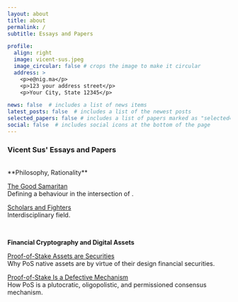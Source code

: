 ```yaml
---
layout: about
title: about
permalink: /
subtitle: Essays and Papers

profile:
  align: right
  image: vicent-sus.jpeg
  image_circular: false # crops the image to make it circular
  address: >
    <p>e@nig.ma</p>
    <p>123 your address street</p>
    <p>Your City, State 12345</p>

news: false  # includes a list of news items
latest_posts: false  # includes a list of the newest posts
selected_papers: false # includes a list of papers marked as "selected={true}"
social: false  # includes social icons at the bottom of the page
---
```


### **Vicent Sus' Essays and Papers**
<br>
**Philosophy, Rationality**

[The Good Samaritan](#)  
Defining a behaviour in the intersection of .

[Scholars and Fighters](#)  
Interdisciplinary field.

<br>

**Financial Cryptography and Digital Assets**

[Proof-of-Stake Assets are Securities](#)  
Why PoS native assets are by virtue of their design financial securities.

[Proof-of-Stake Is a Defective Mechanism](#)  
How PoS is a plutocratic, oligopolistic, and permissioned consensus mechanism.


<br>

